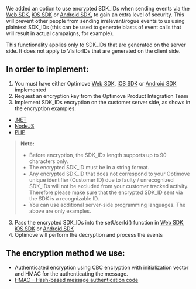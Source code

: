 
We added an option to use encrypted SDK_IDs when sending events via the [Web SDK](https://github.com/optimove-tech/Web-SDK-Integration-Guide), [iOS SDK](https://github.com/optimove-tech/iOS-SDK-Integration-Guide) or [Android SDK](https://github.com/optimove-tech/Android-SDK-Integration-Guide), to gain an extra level of security. This will prevent other people from sending irrelevant/rogue events to us using plaintext SDK_IDs (this can be used to generate blasts of event calls that will result in actual campaigns, for example).

This functionality applies only to SDK_IDs that are generated on the server side. It does not apply to VisitorIDs that are generated on the client side. 

## **In order to implement:**
1.	You must have either Optimove [Web SDK](https://github.com/optimove-tech/Web-SDK-Integration-Guide), [iOS SDK](https://github.com/optimove-tech/iOS-SDK-Integration-Guide) or [Android SDK](https://github.com/optimove-tech/Android-SDK-Integration-Guide) implemented
2.	Request an encryption key from the Optimove Product Integration Team
3.	Implement SDK_IDs encryption on the customer server side, as shows in the encryption examples:
* [.NET](https://github.com/optimove-tech/Reporting-Encrypted-CustomerID/tree/master/SDKEncryption)
* [NodeJS](https://github.com/optimove-tech/Reporting-Encrypted-CustomerID/tree/master/JSEncryption/EncryptionJSApp)
* [PHP](https://github.com/optimoveproductintegration/Reporting-Encrypted-CustomerID/tree/master/phpEncryption)

>**Note:** 
> - Before encryption, the SDK_IDs length supports up to 90 characters only.
> - The encrypted SDK_ID must be in a string format.
> - Any encrypted SDK_ID that does not correspond to your Optimove unique identifier (Customer ID) due to faulty / unrecognized SDK_IDs will not be excluded from your customer tracked activity. Therefore please make sure that the encrypted SDK_ID sent via the SDK is a recognizable ID.
> - You can use additional server-side programming languages. The above are only examples.


3.	Pass the encrypted SDK_IDs into the setUserId() function in [Web SDK](https://github.com/optimove-tech/Web-SDK-Integration-Guide), [iOS SDK](https://github.com/optimove-tech/iOS-SDK-Integration-Guide) or [Android SDK](https://github.com/optimove-tech/Android-SDK-Integration-Guide)
4.	Optimove will perform the decryption and process the events

## **The encryption method we use:**
* Authenticated encryption using CBC encryption with initialization vector and HMAC for the authenticating the message.
* [HMAC – Hash-based message authentication code](https://en.wikipedia.org/wiki/Hash-based_message_authentication_code) 

